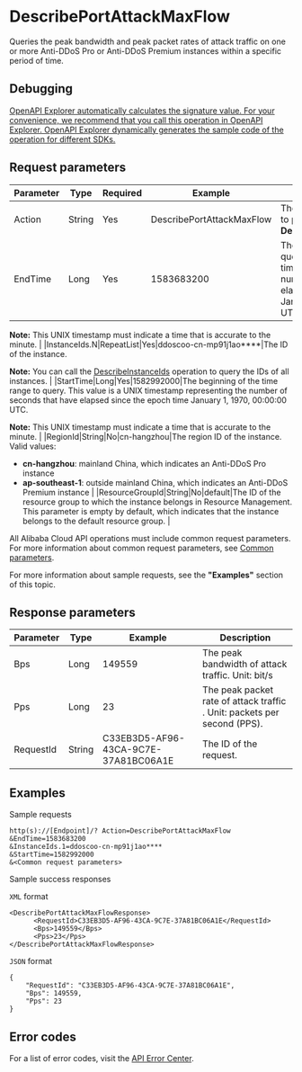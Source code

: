 # DescribePortAttackMaxFlow

Queries the peak bandwidth and peak packet rates of attack traffic on one or more Anti-DDoS Pro or Anti-DDoS Premium instances within a specific period of time.

## Debugging

[OpenAPI Explorer automatically calculates the signature value. For your convenience, we recommend that you call this operation in OpenAPI Explorer. OpenAPI Explorer dynamically generates the sample code of the operation for different SDKs.](https://api.aliyun.com/#product=ddoscoo&api=DescribePortAttackMaxFlow&type=RPC&version=2020-01-01)

## Request parameters

|Parameter|Type|Required|Example|Description|
|---------|----|--------|-------|-----------|
|Action|String|Yes|DescribePortAttackMaxFlow|The operation that you want to perform. Set the value to **DescribePortAttackMaxFlow**. |
|EndTime|Long|Yes|1583683200|The end of the time range to query. This value is a UNIX timestamp representing the number of seconds that have elapsed since the epoch time January 1, 1970, 00:00:00 UTC.

 **Note:** This UNIX timestamp must indicate a time that is accurate to the minute. |
|InstanceIds.N|RepeatList|Yes|ddoscoo-cn-mp91j1ao\*\*\*\*|The ID of the instance.

 **Note:** You can call the [DescribeInstanceIds](~~157459~~) operation to query the IDs of all instances. |
|StartTime|Long|Yes|1582992000|The beginning of the time range to query. This value is a UNIX timestamp representing the number of seconds that have elapsed since the epoch time January 1, 1970, 00:00:00 UTC.

 **Note:** This UNIX timestamp must indicate a time that is accurate to the minute. |
|RegionId|String|No|cn-hangzhou|The region ID of the instance. Valid values:

 -   **cn-hangzhou**: mainland China, which indicates an Anti-DDoS Pro instance
-   **ap-southeast-1**: outside mainland China, which indicates an Anti-DDoS Premium instance |
|ResourceGroupId|String|No|default|The ID of the resource group to which the instance belongs in Resource Management. This parameter is empty by default, which indicates that the instance belongs to the default resource group. |

All Alibaba Cloud API operations must include common request parameters. For more information about common request parameters, see [Common parameters](~~157269~~).

For more information about sample requests, see the **"Examples"** section of this topic.

## Response parameters

|Parameter|Type|Example|Description|
|---------|----|-------|-----------|
|Bps|Long|149559|The peak bandwidth of attack traffic. Unit: bit/s |
|Pps|Long|23|The peak packet rate of attack traffic . Unit: packets per second \(PPS\). |
|RequestId|String|C33EB3D5-AF96-43CA-9C7E-37A81BC06A1E|The ID of the request. |

## Examples

Sample requests

```
http(s)://[Endpoint]/? Action=DescribePortAttackMaxFlow
&EndTime=1583683200
&InstanceIds.1=ddoscoo-cn-mp91j1ao****
&StartTime=1582992000
&<Common request parameters>
```

Sample success responses

`XML` format

```
<DescribePortAttackMaxFlowResponse>
	  <RequestId>C33EB3D5-AF96-43CA-9C7E-37A81BC06A1E</RequestId>
	  <Bps>149559</Bps>
	  <Pps>23</Pps>
</DescribePortAttackMaxFlowResponse>
```

`JSON` format

```
{
    "RequestId": "C33EB3D5-AF96-43CA-9C7E-37A81BC06A1E",
    "Bps": 149559,
    "Pps": 23
}
```

## Error codes

For a list of error codes, visit the [API Error Center](https://error-center.alibabacloud.com/status/product/ddoscoo).

